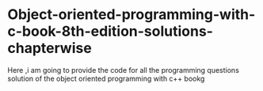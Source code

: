 # Object-oriented-programming-with-c-book-8th-edition-solutions-chapterwise
Here ,i am going to provide the code for all the programming  questions solution of the object oriented programming with c++ bookg 
